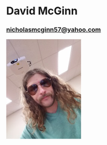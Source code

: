 # David McGinn
### nicholasmcginn57@yahoo.com

![picture](https://raw.githubusercontent.com/dnmcginn57/4883-SWTools-McGinn/master/resized%20picture%20for%20github.jpg)
